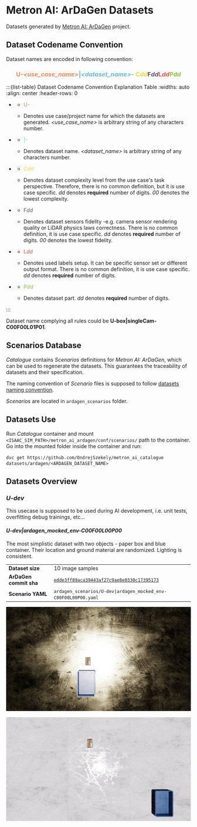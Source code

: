 # Metron AI: ArDaGen Datasets

Datasets generated by [Metron AI: ArDaGen](https://github.com/OndrejSzekely/metron_ai_ardagen) project.

## Dataset Codename Convention

Dataset names are encoded in following convention:

<h3 style="text-align: center">
    <span style="color:#F9895C;">U-<i>&ltuse_case_name&gt</i></span><span style="color:#65BCD8;">|<i>&ltdataset_name&gt</i>-</span><span style="color:#F8D643;">
    C<i>dd</i></span><span style="color:#545A5E;">F<i>dd</i></span><span style="color:#ef5350;">L<i>dd</i></span><span style="color:#8bc34a;">P<i>dd</i></span> <!--markdownlint-disable MD013-->
</h3>

:::{list-table} Dataset Codename Convention Explanation Table
:widths: auto
:align: center
:header-rows: 0

*   - <p style="color:#F9895C;">U-<i><use_case_name></i></p> <!-- markdownlint-disable MD004 MD007 MD030-->
    - Denotes use case/project name for which the datasets are generated. *<use_case_name>* is arbitrary string of any
    characters number.
*   - <p style="color:#65BCD8;">|<i><dataset_name></i>-</p>
    - Denotes dataset name. *<dataset_name>* is arbitrary string of any
    characters number.
*   - <p style="color:#F8D643;">C<i>dd</i></p>
    - Denotes dataset complexity level from the use case's task perspective. Therefore, there is no common definition,
    but it is use case specific. *dd* denotes **required** number of digits. *00* denotes the lowest complexity.
*   - <p style="color:#545A5E;">F<i>dd</i></p>
    - Denotes dataset sensors fidelity -e.g. camera sensor rendering quality or LiDAR physics laws correctness.
    There is no common definition, it is use case specific. *dd* denotes **required** number of digits.
    *00* denotes the lowest fidelity.
*   - <p style="color:#ef5350;">L<i>dd</i></p>
    - Denotes used labels setup. It can be specific sensor set or different output format.
    There is no common definition, it is use case specific. *dd* denotes **required** number of digits.
*   - <p style="color:#8bc34a;">P<i>dd</i></p>
    - Denotes dataset part. *dd* denotes **required** number of digits.

:::

Dataset name complying all rules could be **U-box|singleCam-C00F00L01P01**.

## Scenarios Database

*Catalogue* contains *Scenarios* definitions for *Metron AI: ArDaGen*, which can be used to regenerate the datasets.
This guarantees the traceability of datasets and their specification.

The naming convention of *Scenario* files is supposed to follow
[datasets naming convention](#datasets-codename-convention).

*Scenarios* are located in `ardagen_scenarios` folder.

## Datasets Use

Run *Catalogue* container and mount `<ISAAC_SIM_PATH>/metron_ai_ardagen/conf/scenarios/` path to the container. Go
into the mounted folder inside the container and run:

```shell
dvc get https://github.com/OndrejSzekely/metron_ai_catalogue datasets/ardagen/<ARDAGEN_DATASET_NAME>
```

## Datasets Overview

### *U-dev*

This usecase is supposed to be used during AI development, i.e. unit tests, overfitting debug trainings, etc...

#### *U-dev|ardagen_mocked_env-C00F00L00P00*

The most simplistic dataset with two objects - paper box and blue container. Their location and ground material are randomized. Lighting is consistent.

|     |     |
| --- | --- |
| **Dataset size** | 10 image samples |
| **ArDaGen commit sha** | [`edde3ff89aca39443af27c9ae8e0330c17395173`](https://github.com/OndrejSzekely/metron_ai_ardagen/commit/edde3ff89aca39443af27c9ae8e0330c17395173) |
| **Scenario YAML** | `ardagen_scenarios/U-dev\|ardagen_mocked_env-C00F00L00P00.yaml` |


![U-dev|ardagen_mocked_env-C00F00L00P00 image sample 0](./imgs/U-dev_ardagen_mocked_env-C00F00L00P00_sample_0.jpg)

![U-dev|ardagen_mocked_env-C00F00L00P00 image sample 1](./imgs/U-dev_ardagen_mocked_env-C00F00L00P00_sample_1.jpg)